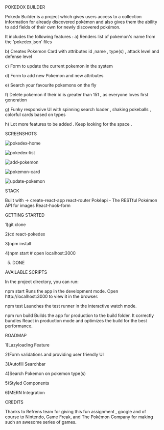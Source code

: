 

POKEDOX BUILDER

Pokedx Builder is a project which gives users access to a collection information for already discovered pokémon and also gives them the ability to add fields of their own for newly discovered pokémon.

It includes the following features : 
a) Renders list of pokemon's name from the 'pokedex.json'   files

b) Creates Pokemon Card with attributes id ,name , type(s) , attack level and defense level

c) Form to update the current pokemon in the system 

d) Form to add new Pokemon and new attributes

e) Search your favourite pokemons on the fly

f) Delete pokemon if their id is greater than 151 , as everyone loves first generation

g) Funky responsive UI with spinning search loader , shaking pokeballs , colorful cards based on types

h) Lot more features to be added  . Keep looking for the space .


SCREENSHOTS

![pokedex-home](https://user-images.githubusercontent.com/27485960/86544735-1b4f8180-bf47-11ea-9d14-9e59191860d5.png)

![pokedex-list](https://user-images.githubusercontent.com/27485960/86544736-1d194500-bf47-11ea-822b-65da7ec9d5d8.png)

![add-pokemon](https://user-images.githubusercontent.com/27485960/86544738-24d8e980-bf47-11ea-8b9a-d9d32da4683c.png)

![pokemon-card](https://user-images.githubusercontent.com/27485960/86544740-26a2ad00-bf47-11ea-945c-1bab9bdb5d96.png)

![update-pokemon](https://user-images.githubusercontent.com/27485960/86544742-286c7080-bf47-11ea-92a6-7de61c41e27f.png)



STACK

Built with ->
create-react-app
react-router
Pokéapi - The RESTful Pokémon API for images
React-hook-form

GETTING STARTED

1)git clone 

2)cd react-pokedex

3)npm install

4)npm start # open localhost:3000

5) DONE

AVAILABLE SCRIPTS 

In the project directory, you can run:

npm start
Runs the app in the development mode.
Open http://localhost:3000 to view it in the browser.

npm test
Launches the test runner in the interactive watch mode.

npm run build
Builds the app for production to the build folder.
It correctly bundles React in production mode and optimizes the build for the best performance.

ROADMAP

1)Lazyloading Feature

2)Form validations and providing user friendly UI

3)Autofill Searchbar

4)Search Pokemon on pokemon type(s)

5)Styled Components

6)MERN Integration

CREDITS

Thanks to Refrens team for giving this fun assignment , google  and of course to Nintendo, Game Freak, and The Pokémon Company for making such an awesome series of games.

